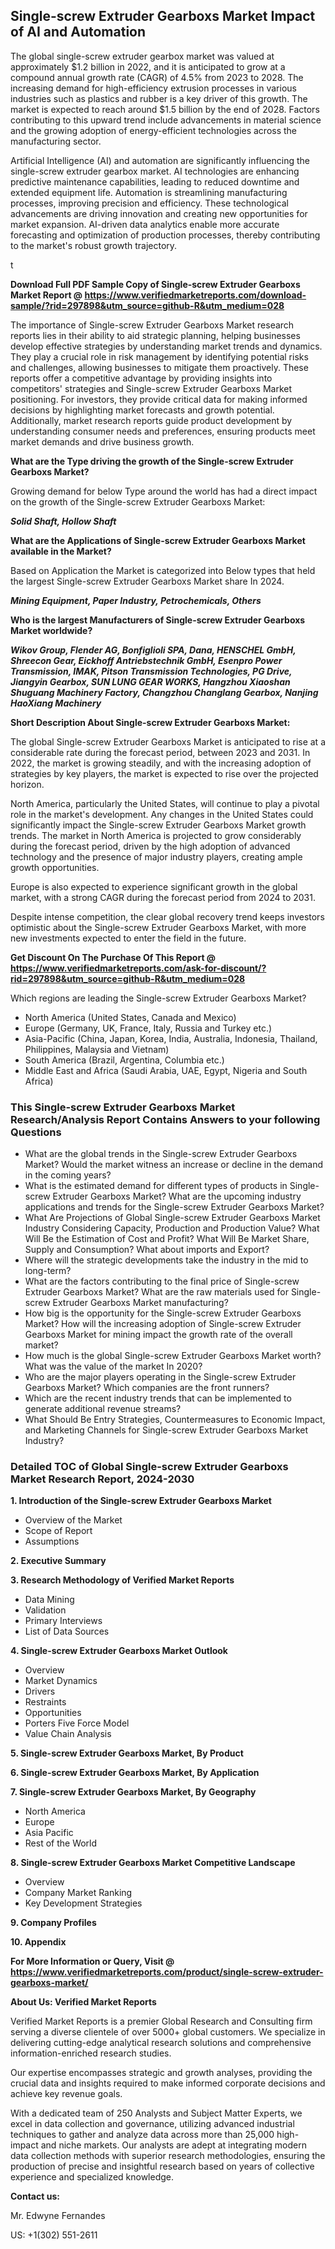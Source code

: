 <h2>Single-screw Extruder Gearboxs Market Impact of AI and Automation</h2><p>The global single-screw extruder gearbox market was valued at approximately $1.2 billion in 2022, and it is anticipated to grow at a compound annual growth rate (CAGR) of 4.5% from 2023 to 2028. The increasing demand for high-efficiency extrusion processes in various industries such as plastics and rubber is a key driver of this growth. The market is expected to reach around $1.5 billion by the end of 2028. Factors contributing to this upward trend include advancements in material science and the growing adoption of energy-efficient technologies across the manufacturing sector.</p><p>Artificial Intelligence (AI) and automation are significantly influencing the single-screw extruder gearbox market. AI technologies are enhancing predictive maintenance capabilities, leading to reduced downtime and extended equipment life. Automation is streamlining manufacturing processes, improving precision and efficiency. These technological advancements are driving innovation and creating new opportunities for market expansion. AI-driven data analytics enable more accurate forecasting and optimization of production processes, thereby contributing to the market's robust growth trajectory.</p>t</p><p id="" class=""><strong>Download Full PDF Sample Copy of Single-screw Extruder Gearboxs Market Report @ <a href="https://www.verifiedmarketreports.com/download-sample/?rid=297898&utm_source=github-R&utm_medium=028" target="_blank">https://www.verifiedmarketreports.com/download-sample/?rid=297898&utm_source=github-R&utm_medium=028</a></strong></p><p>The importance of&nbsp;Single-screw Extruder Gearboxs Market research reports lies in their ability to aid strategic planning, helping businesses develop effective strategies by understanding market trends and dynamics. They play a crucial role in risk management by identifying potential risks and challenges, allowing businesses to mitigate them proactively. These reports offer a competitive advantage by providing insights into competitors' strategies and Single-screw Extruder Gearboxs Market positioning. For investors, they provide critical data for making informed decisions by highlighting market forecasts and growth potential. Additionally, market research reports guide product development by understanding consumer needs and preferences, ensuring products meet market demands and drive business growth.</p><p><strong>What are the&nbsp;Type driving the growth of the Single-screw Extruder Gearboxs Market?</strong></p><p id="" class="">Growing demand for below Type around the world has had a direct impact on the growth of the Single-screw Extruder Gearboxs Market:</p><em><strong>Solid Shaft, Hollow Shaft</strong></em></p><strong>What are the&nbsp;Applications&nbsp;of Single-screw Extruder Gearboxs Market available in the Market?</strong></p><p id="" class="">Based on Application the Market is categorized into Below types that held the largest Single-screw Extruder Gearboxs Market share In 2024.</p><em><strong>Mining Equipment, Paper Industry, Petrochemicals, Others</strong></em></p><strong>Who is the largest Manufacturers of Single-screw Extruder Gearboxs Market worldwide?</strong></p><p><em><strong>Wikov Group, Flender AG, Bonfiglioli SPA, Dana, HENSCHEL GmbH, Shreecon Gear, Eickhoff Antriebstechnik GmbH, Esenpro Power Transmission, IMAK, Pitson Transmission Technologies, PG Drive, Jiangyin Gearbox, SUN LUNG GEAR WORKS, Hangzhou Xiaoshan Shuguang Machinery Factory, Changzhou Changlang Gearbox, Nanjing HaoXiang Machinery</strong></em></p><p id="" class=""><strong>Short Description About Single-screw Extruder Gearboxs Market:</strong></p><p>The global Single-screw Extruder Gearboxs Market is anticipated to rise at a considerable rate during the forecast period, between 2023 and 2031. In 2022, the market is growing steadily, and with the increasing adoption of strategies by key players, the market is expected to rise over the projected horizon.</p><p>North America, particularly the United States, will continue to play a pivotal role in the market's development. Any changes in the United States could significantly impact the Single-screw Extruder Gearboxs Market growth trends. The market in North America is projected to grow considerably during the forecast period, driven by the high adoption of advanced technology and the presence of major industry players, creating ample growth opportunities.</p><p>Europe is also expected to experience significant growth in the global market, with a strong CAGR during the forecast period from 2024 to 2031.</p><p>Despite intense competition, the clear global recovery trend keeps investors optimistic about the Single-screw Extruder Gearboxs Market, with more new investments expected to enter the field in the future.</p><p id="" class=""><strong>Get Discount On The Purchase Of This Report @ <a href="https://www.verifiedmarketreports.com/ask-for-discount/?rid=297898&utm_source=github-R&utm_medium=028" target="_blank">https://www.verifiedmarketreports.com/ask-for-discount/?rid=297898&utm_source=github-R&utm_medium=028</a></strong></p>Which regions are leading the Single-screw Extruder Gearboxs Market?</p><ul><li>North America (United States, Canada and Mexico)</li><li>Europe (Germany, UK, France, Italy, Russia and Turkey etc.)</li><li>Asia-Pacific (China, Japan, Korea, India, Australia, Indonesia, Thailand, Philippines, Malaysia and Vietnam)</li><li>South America (Brazil, Argentina, Columbia etc.)</li><li>Middle East and Africa (Saudi Arabia, UAE, Egypt, Nigeria and South Africa)</li></ul><h3 id="" class="">This Single-screw Extruder Gearboxs Market Research/Analysis Report Contains Answers to your following Questions</h3><ul><li>What are the global trends in the Single-screw Extruder Gearboxs Market? Would the market witness an increase or decline in the demand in the coming years?</li><li>What is the estimated demand for different types of products in Single-screw Extruder Gearboxs Market? What are the upcoming industry applications and trends for the Single-screw Extruder Gearboxs Market?</li><li>What Are Projections of Global Single-screw Extruder Gearboxs Market Industry Considering Capacity, Production and Production Value? What Will Be the Estimation of Cost and Profit? What Will Be Market Share, Supply and Consumption? What about imports and Export?</li><li>Where will the strategic developments take the industry in the mid to long-term?</li><li>What are the factors contributing to the final price of Single-screw Extruder Gearboxs Market? What are the raw materials used for Single-screw Extruder Gearboxs Market manufacturing?</li><li>How big is the opportunity for the Single-screw Extruder Gearboxs Market? How will the increasing adoption of Single-screw Extruder Gearboxs Market for mining impact the growth rate of the overall market?</li><li>How much is the global Single-screw Extruder Gearboxs Market worth? What was the value of the market In 2020?</li><li>Who are the major players operating in the Single-screw Extruder Gearboxs Market? Which companies are the front runners?</li><li>Which are the recent industry trends that can be implemented to generate additional revenue streams?</li><li>What Should Be Entry Strategies, Countermeasures to Economic Impact, and Marketing Channels for Single-screw Extruder Gearboxs Market Industry?</li></ul><h3 id="" class="">Detailed TOC of Global Single-screw Extruder Gearboxs Market Research Report, 2024-2030</h3><p id="" class=""><strong>1. Introduction of the Single-screw Extruder Gearboxs Market</strong></p><ul><li>Overview of the Market</li><li>Scope of Report</li><li>Assumptions</li></ul><p id="" class=""><strong>2. Executive Summary</strong></p><p id="" class=""><strong>3. Research Methodology of Verified Market Reports</strong></p><ul><li>Data Mining</li><li>Validation</li><li>Primary Interviews</li><li>List of Data Sources</li></ul><p id="" class=""><strong>4. Single-screw Extruder Gearboxs Market Outlook</strong></p><ul><li>Overview</li><li>Market Dynamics</li><li>Drivers</li><li>Restraints</li><li>Opportunities</li><li>Porters Five Force Model</li><li>Value Chain Analysis</li></ul><p id="" class=""><strong>5. Single-screw Extruder Gearboxs Market, By Product</strong></p><p id="" class=""><strong>6. Single-screw Extruder Gearboxs Market, By Application</strong></p><p id="" class=""><strong>7. Single-screw Extruder Gearboxs Market, By Geography</strong></p><ul><li>North America</li><li>Europe</li><li>Asia Pacific</li><li>Rest of the World</li></ul><p id="" class=""><strong>8. Single-screw Extruder Gearboxs Market Competitive Landscape</strong></p><ul><li>Overview</li><li>Company Market Ranking</li><li>Key Development Strategies</li></ul><p id="" class=""><strong>9. Company Profiles</strong></p><p id="" class=""><strong>10. Appendix</strong></p><p id="" class=""><strong>For More Information or Query, Visit @ <a href="https://www.verifiedmarketreports.com/product/single-screw-extruder-gearboxs-market/" target="_blank">https://www.verifiedmarketreports.com/product/single-screw-extruder-gearboxs-market/</a></strong></p><p id="" class=""><strong>About Us: Verified Market Reports</strong></p><p id="" class="">Verified Market Reports is a premier Global Research and Consulting firm serving a diverse clientele of over 5000+ global customers. We specialize in delivering cutting-edge analytical research solutions and comprehensive information-enriched research studies.</p><p id="" class="">Our expertise encompasses strategic and growth analyses, providing the crucial data and insights required to make informed corporate decisions and achieve key revenue goals.</p><p id="" class="">With a dedicated team of 250 Analysts and Subject Matter Experts, we excel in data collection and governance, utilizing advanced industrial techniques to gather and analyze data across more than 25,000 high-impact and niche markets. Our analysts are adept at integrating modern data collection methods with superior research methodologies, ensuring the production of precise and insightful research based on years of collective experience and specialized knowledge.</p><p id="" class=""><strong>Contact us:</strong></p><p id="" class="">Mr. Edwyne Fernandes</p><p id="" class="">US: +1(302) 551-2611</p>